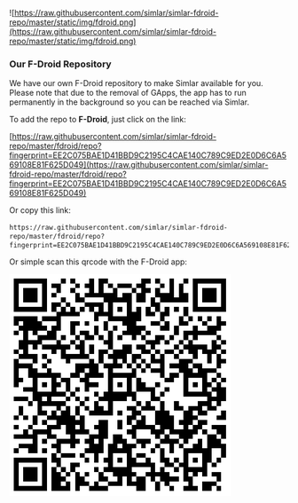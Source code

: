 ![https://raw.githubusercontent.com/simlar/simlar-fdroid-repo/master/static/img/fdroid.png](https://raw.githubusercontent.com/simlar/simlar-fdroid-repo/master/static/img/fdroid.png)

### Our F-Droid Repository

We have our own F-Droid repository to make Simlar available for you.
Please note that due to the removal of GApps, the app has to run permanently in the background so you can be reached via Simlar.

To add the repo to **F-Droid**, just click on the link:

[https://raw.githubusercontent.com/simlar/simlar-fdroid-repo/master/fdroid/repo?fingerprint=EE2C075BAE1D41BBD9C2195C4CAE140C789C9ED2E0D6C6A569108E81F625D049](https://raw.githubusercontent.com/simlar/simlar-fdroid-repo/master/fdroid/repo?fingerprint=EE2C075BAE1D41BBD9C2195C4CAE140C789C9ED2E0D6C6A569108E81F625D049)

Or copy this link:

```
https://raw.githubusercontent.com/simlar/simlar-fdroid-repo/master/fdroid/repo?fingerprint=EE2C075BAE1D41BBD9C2195C4CAE140C789C9ED2E0D6C6A569108E81F625D049
```

Or simple scan this qrcode with the F-Droid app:

![qrcode](https://raw.githubusercontent.com/simlar/simlar-fdroid-repo/master/static/img/qrcode.png)
